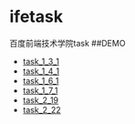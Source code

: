 # ifetask
百度前端技术学院task
##DEMO
- [task_1_3_1](https://yinmazuo.github.io/ifetask/task1/task_1_3_1.html)
- [task_1_4_1](https://yinmazuo.github.io/ifetask/task1/task_1_4_1.html)
- [task_1_6_1](http://yinmazuo.github.io/ifetask/task1/task_1_6_1/task_1_6_1.html)
- [task_1_7_1](http://yinmazuo.github.io/ifetask/task1/task_1_7_1/task_1_7_1.html)
- [task_2_19](http://yinmazuo.github.io/ifetask/task2/task_2_19/task_2_19.html)
- [task_2_22](http://yinmazuo.github.io/ifetask/task2/task_2_22.html)
